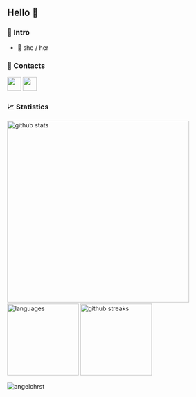 ## Hello 👋

### 🌻 Intro
<!-- - 🔭 I’m currently working on ... -->
<!-- - 🌱 i’m currently learning javascript -->
<!-- - 👯 I’m looking to collaborate on ... -->
<!-- - 🤔 I’m looking for help with ... -->
<!-- - 💬 Ask me about ... -->
<!-- - 📫 How to reach me: ... -->
- 👩 she / her

### 📧 Contacts
<a href = "https://www.linkedin.com/in/angelchrst/"><img src="https://img.icons8.com/fluent/48/000000/linkedin.png" width="32px" height="32px"></a>
<a href = "https://www.instagram.com/angelchrst/"><img src="https://img.icons8.com/fluent/48/000000/instagram-new.png" width="32px" height="32px"></a>

### 📈 Statistics
<img src="https://github-readme-stats.vercel.app/api?username=angelchrst&show_icons=true&theme=merko&include_all_commits=true" alt="github stats" width="420"/>&nbsp;<img src="https://github-readme-stats.vercel.app/api/top-langs/?username=angelchrst&hide=css,tsql,blade,%20jupyter+notebook&langs_count=10&theme=merko&layout=compact" alt="languages" height="165">
<img src="https://github-readme-streak-stats.herokuapp.com/?user=angelchrst&theme=merko" alt="github streaks" height="165">

<p align="left"><img src="https://komarev.com/ghpvc/?username=angelchrst&label=Profile+views&color=129e00&style=flat-square" alt="angelchrst" /></p>
